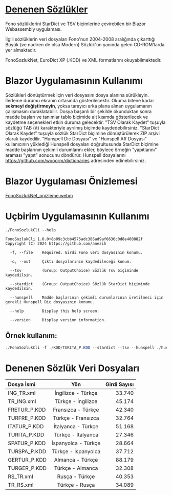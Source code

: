 # [Denenen Sözlükler](#denenen-sözlük-veri-dosyaları)

Fono sözlüklerini StarDict ve TSV biçimlerine çevirebilen bir Blazor Webassembly uygulaması.

İlgili sözlüklerin veri dosyaları Fono'nun 2004-2008 aralığında çıkarttığı
Büyük (ve nadiren de olsa Modern) Sözlük'ün yanında gelen CD-ROM'larda yer almaktadır.

FonoSozlukNet, EuroDict XP (.KDD) ve XML formatlarını okuyabilmektedir.

# Blazor Uygulamasının Kullanımı
Sözlükleri dönüştürmek için veri dosyasını dosya alanına sürükleyin. İlerleme durumu
ekranın ortasında gösterilecektir. Okuma bitene kadar **sekmeyi değiştirmeyin**,
yoksa tarayıcı arka plana alınan uygulamanın çalışmasını duraklatabilir. Dosya başarılı bir
şekilde okunduktan sonra madde başları ve tanımlar tablo biçimide alt kısımda gösterilecek ve kaydetme
seçenekleri etkin duruma gelecektir. "TSV Olarak Kaydet" tuşuyla sözlüğü TAB (\t) karakteriyle ayrılmış
biçimde kaydedebilirsiniz. "StarDict Olarak Kaydet" tuşuyla sözlük StarDict biçimine dönüştürülerek ZIP
arşivi olarak kaydedilir. "Hunspell Dic Dosyası" ve "Hunspell Aff Dosyası" kullanıcının yüklediği Hunspell
dosyaları doğrultusunda StarDict biçimine madde başlarının çekimli durumlarını ekler, böylece örneğin
"yapıtlarını" araması "yapıt" sonucunu döndürür. Hunspell dosyalarını
<a href="https://github.com/wooorm/dictionaries">https://github.com/wooorm/dictionaries</a> adresinden
edinebilirsiniz.

# Blazor Uygulaması Önizlemesi

[FonoSozlukNet_onizleme.webm](https://github.com/anezih/FonoSozlukNet/assets/90565940/a9cfeef2-605f-45b1-8fad-45e7e970bccf)


# Uçbirim Uygulamasının Kullanımı

`./FonoSozlukCli --help`
```
FonoSozlukCli 1.0.0+8b09c3cbb4575adc386ad9af6636c0d8e400882f
Copyright (C) 2024 https://github.com/anezih

  -f, --file    Required. Girdi Fono veri dosyasının konumu.

  -o, --out     Çıktı dosyalarının kaydedileceği konum.

  --tsv         (Group: OutputChoice) Sözlük Tsv biçiminde kaydedilsin.

  --stardict    (Group: OutputChoice) Sözlük StarDict biçiminde kaydedilsin.

  --hunspell    Madde başlarının çekimli durumlarının üretilmesi için gerekli Hunspell Dic dosyasının konumu.

  --help        Display this help screen.

  --version     Display version information.
```

## Örnek kullanım:

```powershell
./FonoSozlukCli -f ./KDD/TURITA_P.KDD --stardict --tsv --hunspell ./hunspell/tr_TR.dic
```

# Denenen Sözlük Veri Dosyaları

| Dosya İsmi   | Yön                 | Girdi Sayısı  |
| :----------- | :-----------------: | ------------: |
| ING_TR.xml   | İngilizce - Türkçe  | 33.740        |
| TR_ING.xml   | Türkçe - İngilizce  | 45.174        |
| FRETUR_P.KDD | Fransızca - Türkçe  | 42.340        |
| TURFRE_P.KDD | Türkçe - Fransızca  | 32.764        |
| ITATUR_P.KDD | İtalyanca - Türkçe  | 51.168        |
| TURITA_P.KDD | Türkçe - İtalyanca  | 27.346        |
| SPATUR_P.KDD | İspanyolca - Türkçe | 28.664        |
| TURSPA_P.KDD | Türkçe - İspanyolca | 37.712        |
| GERTUR_P.KDD | Almanca - Türkçe    | 88.179        |
| TURGER_P.KDD | Türkçe - Almanca    | 32.308        |
| RS_TR.xml    | Rusça - Türkçe      | 40.353        |
| TR_RS.xml    | Türkçe - Rusça      | 34.089        |
